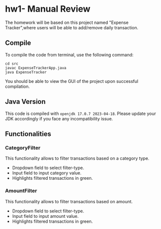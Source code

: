 # hw1- Manual Review

The homework will be based on this project named "Expense Tracker",where users will be able to add/remove daily transaction. 

## Compile

To compile the code from terminal, use the following command:
```
cd src
javac ExpenseTrackerApp.java
java ExpenseTracker
```

You should be able to view the GUI of the project upon successful compilation. 

## Java Version
This code is compiled with ```openjdk 17.0.7 2023-04-18```. Please update your JDK accordingly if you face any incompatibility issue.

## Functionalities
### CategoryFilter

This functionality allows to filter transactions based on a category type.

- Dropdown field to select filter-type.
- Input field to input category value.
- Highlights filtered transactions in green.

### AmountFilter

This functionality allows to filter transactions based on amount.

- Dropdown field to select filter-type.
- Input field to input amount value.
- Highlights filtered transactions in green.